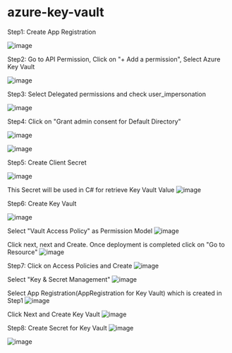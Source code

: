 # azure-key-vault

Step1: Create App Registration

![image](https://github.com/hardikv-github/azure-key-vault/assets/56589683/b9f70370-3d7e-4fc2-8609-5afe9c7a8d91)

Step2: Go to API Permission, Click on "+ Add a permission", Select Azure Key Vault

![image](https://github.com/hardikv-github/azure-key-vault/assets/56589683/8ef052ca-57ec-47fc-99a3-92c09e2fe856)

Step3: Select Delegated permissions and check user_impersonation

![image](https://github.com/hardikv-github/azure-key-vault/assets/56589683/faf29bf6-fdd4-435b-8110-bcef11412c4a)

Step4: Click on "Grant admin consent for Default Directory"

![image](https://github.com/hardikv-github/azure-key-vault/assets/56589683/415ad038-0ba6-4292-9207-a7a373d166e9)

![image](https://github.com/hardikv-github/azure-key-vault/assets/56589683/eee7c253-a519-49c3-af4e-0799c82d12ac)

Step5: Create Client Secret

![image](https://github.com/hardikv-github/azure-key-vault/assets/56589683/0d5ebd74-79c4-45de-993b-b8e022a5d437)

This Secret will be used in C# for retrieve Key Vault Value
![image](https://github.com/hardikv-github/azure-key-vault/assets/56589683/36916480-57a7-48c0-9567-9a768904cdb7)

Step6: Create Key Vault

![image](https://github.com/hardikv-github/azure-key-vault/assets/56589683/69c2de2a-b932-47cb-8e95-500c4c0bccdd)

Select "Vault Access Policy" as Permission Model
![image](https://github.com/hardikv-github/azure-key-vault/assets/56589683/5e6e01c5-3d6d-4179-9b6a-7695f668c920)

Click next, next and Create. Once deployment is completed click on "Go to Resource"
![image](https://github.com/hardikv-github/azure-key-vault/assets/56589683/ecbdd7e3-5baa-4403-b402-e180eb378c2c)

Step7: Click on Access Policies and Create
![image](https://github.com/hardikv-github/azure-key-vault/assets/56589683/a327ed12-5181-49e2-a232-12760aaf410b)

Select "Key & Secret Management"
![image](https://github.com/hardikv-github/azure-key-vault/assets/56589683/c24dba93-887c-40b1-9f5d-d4c6c0cb4b7a)

Select App Registration(AppRegistration for Key Vault) which is created in Step1
![image](https://github.com/hardikv-github/azure-key-vault/assets/56589683/32bfa783-0f92-4710-9755-b5348f064f01)

Click Next and Create Key Vault
![image](https://github.com/hardikv-github/azure-key-vault/assets/56589683/8d0ee588-e15c-4121-8b39-6e6f35f72dd9)

Step8: Create Secret for Key Vault
![image](https://github.com/hardikv-github/azure-key-vault/assets/56589683/90acfe78-d343-468c-8727-e424d9fac604)

![image](https://github.com/hardikv-github/azure-key-vault/assets/56589683/b15a10d4-6a9b-4aef-91cb-5fda83b46347)










